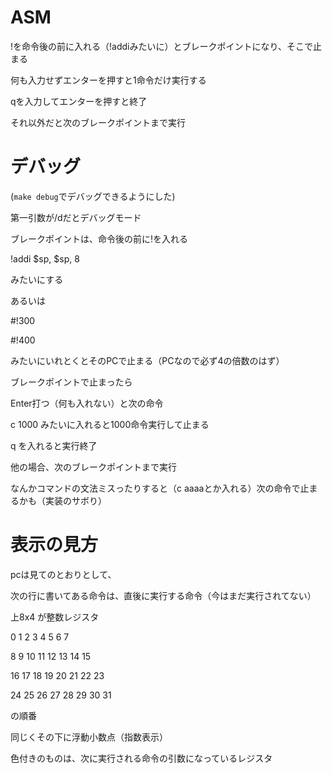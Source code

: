 # ASM
!を命令後の前に入れる（!addiみたいに）とブレークポイントになり、そこで止まる

何も入力せずエンターを押すと1命令だけ実行する

qを入力してエンターを押すと終了

それ以外だと次のブレークポイントまで実行

# デバッグ
(```make debug```でデバッグできるようにした)

第一引数が/dだとデバッグモード

ブレークポイントは、命令後の前に!を入れる

!addi	$sp, $sp, 8

みたいにする

あるいは

#!300

#!400

みたいにいれとくとそのPCで止まる（PCなので必ず4の倍数のはず）

ブレークポイントで止まったら

Enter打つ（何も入れない）と次の命令

c 1000 みたいに入れると1000命令実行して止まる

q を入れると実行終了

他の場合、次のブレークポイントまで実行

なんかコマンドの文法ミスったりすると（c aaaaとか入れる）次の命令で止まるかも（実装のサボり）

# 表示の見方

pcは見てのとおりとして、

次の行に書いてある命令は、直後に実行する命令（今はまだ実行されてない）

上8x4 が整数レジスタ

0	1	2	3	4	5	6	7

8	9	10	11	12	13	14	15

16	17	18	19	20	21	22	23

24	25	26	27	28	29	30	31

の順番

同じくその下に浮動小数点（指数表示）

色付きのものは、次に実行される命令の引数になっているレジスタ
